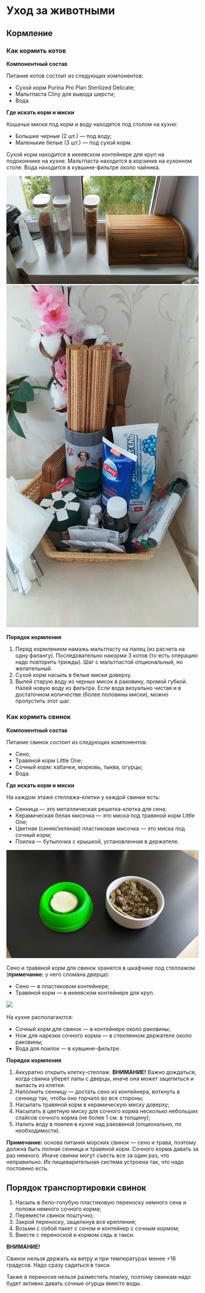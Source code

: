 # Уход за животными

## Кормление

### Как кормить котов

**Компонентный состав**

Питание котов состоит из следующих компонентов:
* Сухой корм Purina Pro Plan Sterilized Delicate;
* Мальтпаста Cliny для вывода шерсти;
* Вода.

**Где искать корм и миски**

Кошачьи миски под корм и воду находятся под столом на кухне:
* Большие черные (2 шт.) — под воду;
* Маленькие белые (3 шт.) — под сухой корм.

Сухой корм находится в икеевском контейнере для круп на подоконнике на кухне.
Мальтпаста находится в корзинке на кухонном столе.
Вода находится в кувшине-фильтре около чайника.

![](./photos/photo_5262610135321264498_y.jpg)
![](./photos/photo_5262610135321264499_y.jpg)

**Порядок кормления**

1. Перед кормлением намажь мальтпасту на палец (из расчета на одну фалангу). Последовательно накорми 3 котов (то есть операцию надо повторить трижды). Шаг с мальтпастой опциональный, но желательный.
2. Сухой корм насыпь в белые миски доверху.
3. Вылей старую воду из черных мисок в раковину, промой губкой. Налей новую воду из фильтра. Если вода визуально чистая и в достаточном количестве (более половины миски), можно пропустить этот шаг.


### Как кормить свинок
**Компонентный состав**

Питание свинок состоит из следующих компонентов:
* Сено;
* Травяной корм Little One;
* Сочный корм: кабачки, морковь, тыква, огурцы;
* Вода.

**Где искать корм и миски**

На каждом этаже стеллажа-клетки у каждой свинки есть:
* Сенница — это металлическая решетка-клетка для сена;
* Керамическая белая мисочка — это миска под травяной корм Little One;
* Цветная (синяя/зеленая) пластиковая мисочка — это миска под сочный корм;
* Поилка — бутылочка с крышкой, установленная в держателе.

![](./photos/photo_5262610135321264494_y.jpg)

Сено и травяной корм для свинок хранятся в шкафчике под стеллажом (**примечание:** у него сломана дверца):
* Сено — в пластиковом контейнере;
* Травяной корм — в икеевском контейнере для круп.

![](.photos/photo_5262610135321264497_y.jpg)

На кухне располагаются:
* Сочный корм для свинок — в контейнере около раковины;
* Нож для нарезки сочного корма — в стеклянном держателе около раковины;
* Вода для поилок — в кувшине-фильтре.

**Порядок кормления**

1. Аккуратно открыть клетку-стеллаж. **ВНИМАНИЕ!** Важно дождаться, когда свинка уберет лапы с дверцы, иначе она может зацепиться и выпасть из клетки.
2. Наполнить сенницу — достать сено из контейнера, воткнуть в сенницу так, чтобы оно торчало во все стороны;
3. Насыпать травяной корм в керамическую миску доверху;
4. Насыпать в цветную миску для сочного корма несколько небольших слайсов сочного корма (не более 1 см. в толщину);
5. Налить воду в поилки в кухне над раковиной (опционально, по необходимости).

**Примечание:** основа питания морских свинок — сено и трава, поэтому должна быть полная сенница и травяной корм. Сочного корма давать за раз немного. Иначе свинки могут съесть все за один раз, что неправильно. Их пищеварительная система устроена так, что надо постоянно есть.

## Порядок транспортировки свинок

1. Насыпь в бело-голубую пластиковую переноску немного сена и положи немного сочного корма;
1. Перемести свинок поштучно;
3. Закрой переноску, защелкнув все крепления;
4. Возьми с собой пакет с сеном и контейнер с сочным кормом;
5. Вместе с переноской и кормом сядь в такси.

**ВНИМАНИЕ!**

Свинок нельзя держать на ветру и при температурах менее +16 градусов. Надо сразу садиться в такси.

Также в переноске нельзя разместить поилку, поэтому свинкам надо будет активно давать сочные огурцы вместо воды.
